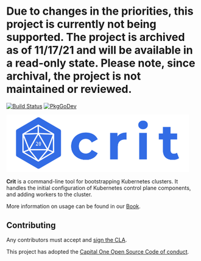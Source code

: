 # Due to changes in the priorities, this project is currently not being supported. The project is archived as of 11/17/21 and will be available in a read-only state. Please note, since archival, the project is not maintained or reviewed. #

[![Build Status](https://cloud.drone.io/api/badges/criticalstack/crit/status.svg)](https://cloud.drone.io/criticalstack/crit)
[![PkgGoDev](https://pkg.go.dev/badge/github.com/criticalstack/crit)](https://pkg.go.dev/github.com/criticalstack/crit)

<img src="./docs/src/images/crit-logo-md.png" width=480>

**Crit** is a command-line tool for bootstrapping Kubernetes clusters. It handles the initial configuration of Kubernetes control plane components, and adding workers to the cluster.

More information on usage can be found in our [Book](https://docs.crit.sh).

## Contributing

Any contributors must accept and [sign the CLA](https://cla-assistant.io/criticalstack/crit).

This project has adopted the [Capital One Open Source Code of conduct](https://developer.capitalone.com/resources/code-of-conduct). 
